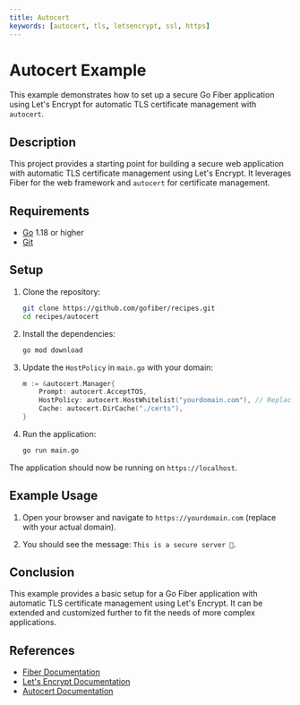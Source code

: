 ```yaml
---
title: Autocert
keywords: [autocert, tls, letsencrypt, ssl, https]
---
```


# Autocert Example

This example demonstrates how to set up a secure Go Fiber application using Let's Encrypt for automatic TLS certificate management with `autocert`.

## Description

This project provides a starting point for building a secure web application with automatic TLS certificate management using Let's Encrypt. It leverages Fiber for the web framework and `autocert` for certificate management.

## Requirements

- [Go](https://golang.org/dl/) 1.18 or higher
- [Git](https://git-scm.com/downloads)

## Setup

1. Clone the repository:
    ```bash
    git clone https://github.com/gofiber/recipes.git
    cd recipes/autocert
    ```

2. Install the dependencies:
    ```bash
    go mod download
    ```

3. Update the `HostPolicy` in `main.go` with your domain:
    ```go
    m := &autocert.Manager{
        Prompt: autocert.AcceptTOS,
        HostPolicy: autocert.HostWhitelist("yourdomain.com"), // Replace with your domain
        Cache: autocert.DirCache("./certs"),
    }
    ```

4. Run the application:
    ```bash
    go run main.go
    ```

The application should now be running on `https://localhost`.

## Example Usage

1. Open your browser and navigate to `https://yourdomain.com` (replace with your actual domain).

2. You should see the message: `This is a secure server 👮`.

## Conclusion

This example provides a basic setup for a Go Fiber application with automatic TLS certificate management using Let's Encrypt. It can be extended and customized further to fit the needs of more complex applications.

## References

- [Fiber Documentation](https://docs.gofiber.io)
- [Let's Encrypt Documentation](https://letsencrypt.org/docs/)
- [Autocert Documentation](https://pkg.go.dev/golang.org/x/crypto/acme/autocert)
